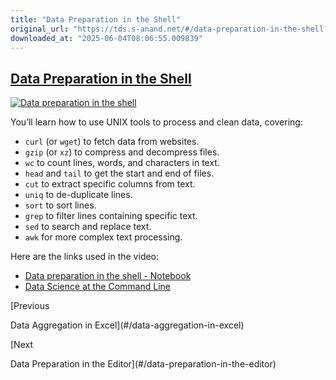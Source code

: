 ```yaml
---
title: "Data Preparation in the Shell"
original_url: "https://tds.s-anand.net/#/data-preparation-in-the-shell?id=data-preparation-in-the-shell"
downloaded_at: "2025-06-04T08:06:55.009839"
---
```

[Data Preparation in the Shell](#/data-preparation-in-the-shell?id=data-preparation-in-the-shell)
-------------------------------------------------------------------------------------------------

[![Data preparation in the shell](https://i.ytimg.com/vi_webp/XEdy4WK70vU/sddefault.webp)](https://youtu.be/XEdy4WK70vU)

You’ll learn how to use UNIX tools to process and clean data, covering:

* `curl` (or `wget`) to fetch data from websites.
* `gzip` (or `xz`) to compress and decompress files.
* `wc` to count lines, words, and characters in text.
* `head` and `tail` to get the start and end of files.
* `cut` to extract specific columns from text.
* `uniq` to de-duplicate lines.
* `sort` to sort lines.
* `grep` to filter lines containing specific text.
* `sed` to search and replace text.
* `awk` for more complex text processing.

Here are the links used in the video:

* [Data preparation in the shell - Notebook](https://colab.research.google.com/drive/1KSFkQDK0v__XWaAaHKeQuIAwYV0dkTe8)
* [Data Science at the Command Line](https://jeroenjanssens.com/dsatcl/)

[Previous

Data Aggregation in Excel](#/data-aggregation-in-excel)

[Next

Data Preparation in the Editor](#/data-preparation-in-the-editor)